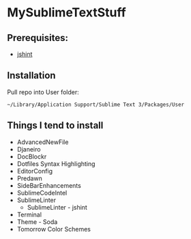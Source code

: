 MySublimeTextStuff
==================

## Prerequisites:
- [jshint](http://www.jshint.com/install/)

## Installation
Pull repo into User folder: 
```
~/Library/Application Support/Sublime Text 3/Packages/User
```

## Things I tend to install
	
- AdvancedNewFile
- Djaneiro
- DocBlockr
- Dotfiles Syntax Highlighting
- EditorConfig
- Predawn
- SideBarEnhancements
- SublimeCodeIntel
- SublimeLinter
	- SublimeLinter - jshint
- Terminal
- Theme - Soda
- Tomorrow Color Schemes
